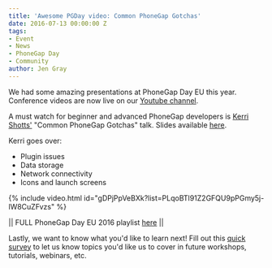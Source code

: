 ```yaml
---
title: 'Awesome PGDay video: Common PhoneGap Gotchas'
date: 2016-07-13 00:00:00 Z
tags:
- Event
- News
- PhoneGap Day
- Community
author: Jen Gray
---
```


We had some amazing presentations at PhoneGap Day EU this year. Conference videos are now live on our [Youtube channel](https://www.youtube.com/user/PhoneGap).

A must watch for beginner and advanced PhoneGap developers is [Kerri Shotts'](https://twitter.com/photoKandy) "Common PhoneGap Gotchas" talk. Slides available [here](https://www.photokandy.com/2016/05/19/common-phonegap-gotchas-pgday-eu-2016-may-19-2016/).

Kerri goes over:

- Plugin issues
- Data storage
- Network connectivity
- Icons and launch screens

{% include video.html id="gDPjPpVeBXk?list=PLqoBTl91Z2GFQU9pPGmy5j-lW8CuZFvzs" %}

|| FULL PhoneGap Day EU 2016 playlist [here](https://www.youtube.com/playlist?list=PLqoBTl91Z2GFQU9pPGmy5j-lW8CuZFvzs) ||

Lastly, we want to know what you'd like to learn next! Fill out this [quick survey](https://docs.google.com/forms/d/e/1FAIpQLSfW_as0Ieu6GpCzLsroDvU4pIiQ0AUUDA299HkZQzYU5cyZdw/viewform) to let us know topics you'd like us to cover in future workshops, tutorials, webinars, etc.
